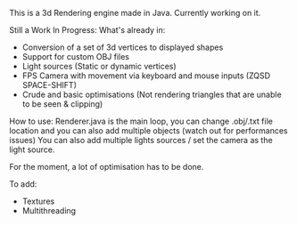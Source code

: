 This is a 3d Rendering engine made in Java.
Currently working on it.

Still a Work In Progress:
What's already in:
  - Conversion of a set of 3d vertices to displayed shapes
  - Support for custom OBJ files
  - Light sources (Static or dynamic vertices)
  - FPS Camera with movement via keyboard and mouse inputs (ZQSD SPACE-SHIFT)
  - Crude and basic optimisations (Not rendering triangles that are unable to be seen & clipping)

How to use:
Renderer.java is the main loop, you can change .obj/.txt file location and you can also add multiple objects (watch out for performances issues)
You can also add multiple lights sources / set the camera as the light source.

For the moment, a lot of optimisation has to be done.

To add:
  - Textures
  - Multithreading
